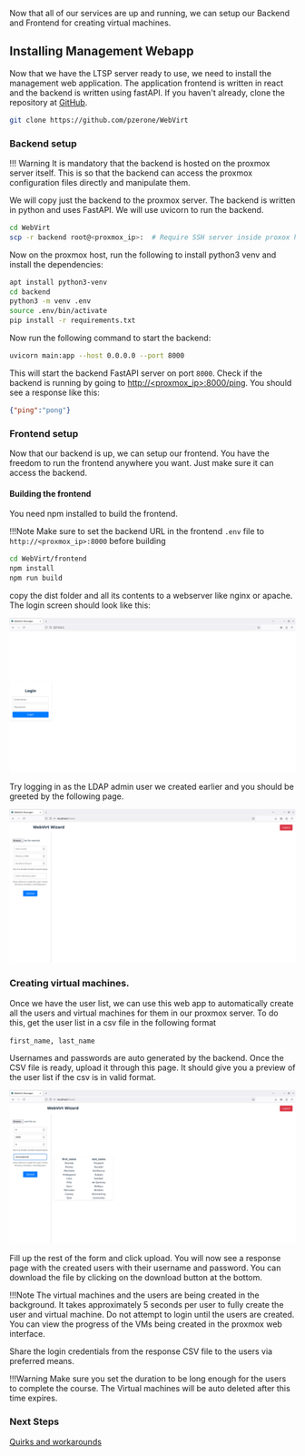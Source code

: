 Now that all of our services are up and running, we can setup our Backend and Frontend for creating virtual machines.
## Installing Management Webapp

Now that we have the LTSP server ready to use, we need to install the management web application. The application frontend is written in react and the backend is written using fastAPI. If you haven't already, clone the repository at [GitHub](https://github.com/pzerone/WebVirt).

```bash
git clone https://github.com/pzerone/WebVirt
```

### Backend setup

!!! Warning
    It is mandatory that the backend is hosted on the proxmox server itself. This is so that the backend can access the proxmox configuration files directly and manipulate them.

We will copy just the backend to the proxmox server. The backend is written in python and uses FastAPI. We will use uvicorn to run the backend.

```bash
cd WebVirt
scp -r backend root@<proxmox_ip>:  # Require SSH server inside proxox host
```

Now on the proxmox host, run the following to install python3 venv and install the dependencies:

```bash
apt install python3-venv
cd backend
python3 -m venv .env
source .env/bin/activate
pip install -r requirements.txt
```

Now run the following command to start the backend:

```bash
uvicorn main:app --host 0.0.0.0 --port 8000
```
This will start the backend FastAPI server on port `8000`. Check if the backend is running by going to [http://<proxmox_ip>:8000/ping](http://<proxmox_ip>:8000/ping). You should see a response like this:

```json
{"ping":"pong"}
```

### Frontend setup

Now that our backend is up, we can setup our frontend. You have the freedom to run the frontend anywhere you want. Just make sure it can access the backend.
#### Building the frontend

You need npm installed to build the frontend.

!!!Note
    Make sure to set the backend URL in the frontend `.env` file to `http://<proxmox_ip>:8000` before building

```bash
cd WebVirt/frontend
npm install
npm run build
```

copy the dist folder and all its contents to a webserver like nginx or apache. The login screen should look like this:

![Login Screen](assets/Screenshots/manager-login.png)

Try logging in as the LDAP admin user we created earlier and you should be greeted by the following page.

![Dashboard](assets/Screenshots/manager-home-pre.png)

### Creating virtual machines.

Once we have the user list, we can use this web app to automatically create all the users and virtual machines for them in our proxmox server. To do this, get the user list in a csv file in the following format

`first_name, last_name`

Usernames and passwords are auto generated by the backend. Once the CSV file is ready, upload it through this page. It should give you a preview of the user list if the csv is in valid format.

![User List](assets/Screenshots/manager-home-post.png)

Fill up the rest of the form and click upload. You will now see a response page with the created users with their username and password. You can download the file by clicking on the download button at the bottom.

!!!Note
    The virtual machines and the users are being created in the background. It takes approximately 5 seconds per user to fully create the user and virtual machine. Do not attempt to login until the users are created. You can view the progress of the VMs being created in the proxmox web interface.

Share the login credentials from the response CSV file to the users via preferred means.

!!!Warning
    Make sure you set the duration to be long enough for the users to complete the course. The Virtual machines will be auto deleted after this time expires.

### Next Steps

[Quirks and workarounds](quirks.md)
